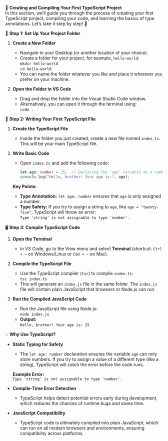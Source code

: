 🚀 **Creating and Compiling Your First TypeScript Project**  
In this section, we’ll guide you through the process of creating your first TypeScript project, compiling your code, and learning the basics of type annotations. Let’s take it step by step! 🌟

📂 **Step 1: Set Up Your Project Folder**  
1. **Create a New Folder**  
   - Navigate to your Desktop (or another location of your choice).  
   - Create a folder for your project, for example, `hello-world`:  
     `mkdir hello-world`  
     `cd hello-world`  
   - You can name the folder whatever you like and place it wherever you prefer on your machine.  

2. **Open the Folder in VS Code**  
   - Drag and drop the folder into the Visual Studio Code window.  
   - Alternatively, you can open it through the terminal using:  
     `code .`  

📝 **Step 2: Writing Your First TypeScript File**  
1. **Create the TypeScript File**  
   - Inside the folder you just created, create a new file named `index.ts`. This will be your main TypeScript file.  

2. **Write Basic Code**  
   - Open `index.ts` and add the following code:

     ```typescript
     let age: number = 25;  // Declaring the `age` variable as a number
     console.log("Hello, brother! Your age is:", age);
     ```

   **Key Points:**  
   - **Type Annotation:** `let age: number` ensures that `age` is only assigned a number.  
   - **Type Safety:** If you try to assign a string to `age`, like `age = "twenty-five"`, TypeScript will throw an error:  
     `Type 'string' is not assignable to type 'number'.`

🖥️ **Step 3: Compile TypeScript Code**  
1. **Open the Terminal**  
   - In VS Code, go to the View menu and select **Terminal** (shortcut: `Ctrl + ~` on Windows/Linux or `Cmd + ~` on Mac).  

2. **Compile the TypeScript File**  
   - Use the TypeScript compiler (`tsc`) to compile `index.ts`:  
     `tsc index.ts`  
   - This will generate an `index.js` file in the same folder. The `index.js` file will contain plain JavaScript that browsers or Node.js can run.

3. **Run the Compiled JavaScript Code**  
   - Run the JavaScript file using Node.js:  
     `node index.js`  
   - **Output:**  
     `Hello, brother! Your age is: 25`

💡 **Why Use TypeScript?**  
- **Static Typing for Safety**  
   - The `let age: number` declaration ensures the variable `age` can only store numbers. If you try to assign a value of a different type (like a string), TypeScript will catch the error before the code runs.
   
   **Example Error:**  
   `Type 'string' is not assignable to type 'number'.`

- **Compile-Time Error Detection**  
   - TypeScript helps detect potential errors early during development, which reduces the chances of runtime bugs and saves time.

- **JavaScript Compatibility**  
   - TypeScript code is ultimately compiled into plain JavaScript, which can run on all modern browsers and environments, ensuring compatibility across platforms.